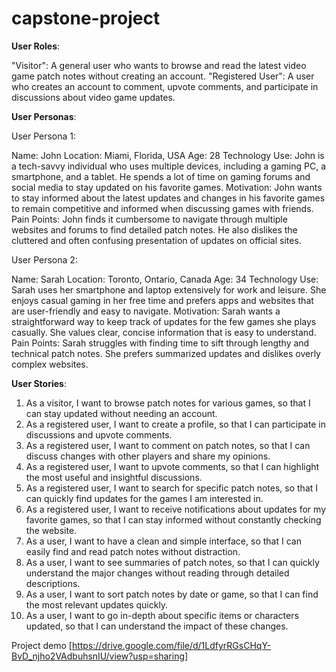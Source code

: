 # capstone-project

**User Roles**:

"Visitor": A general user who wants to browse and read the latest video game patch notes without creating an account.
"Registered User": A user who creates an account to comment, upvote comments, and participate in discussions about video game updates.

**User Personas**:

User Persona 1:

Name: John
Location: Miami, Florida, USA
Age: 28
Technology Use: John is a tech-savvy individual who uses multiple devices, including a gaming PC, a smartphone, and a tablet. He spends a lot of time on gaming forums and social media to stay updated on his favorite games.
Motivation: John wants to stay informed about the latest updates and changes in his favorite games to remain competitive and informed when discussing games with friends.
Pain Points: John finds it cumbersome to navigate through multiple websites and forums to find detailed patch notes. He also dislikes the cluttered and often confusing presentation of updates on official sites.

User Persona 2:

Name: Sarah
Location: Toronto, Ontario, Canada
Age: 34
Technology Use: Sarah uses her smartphone and laptop extensively for work and leisure. She enjoys casual gaming in her free time and prefers apps and websites that are user-friendly and easy to navigate.
Motivation: Sarah wants a straightforward way to keep track of updates for the few games she plays casually. She values clear, concise information that is easy to understand.
Pain Points: Sarah struggles with finding time to sift through lengthy and technical patch notes. She prefers summarized updates and dislikes overly complex websites.

**User Stories**:
1. As a visitor, I want to browse patch notes for various games, so that I can stay updated without needing an account.
2. As a registered user, I want to create a profile, so that I can participate in discussions and upvote comments.
3. As a registered user, I want to comment on patch notes, so that I can discuss changes with other players and share my opinions.
4. As a registered user, I want to upvote comments, so that I can highlight the most useful and insightful discussions.
5. As a registered user, I want to search for specific patch notes, so that I can quickly find updates for the games I am interested in.
6. As a registered user, I want to receive notifications about updates for my favorite games, so that I can stay informed without constantly checking the website.
7. As a user, I want to have a clean and simple interface, so that I can easily find and read patch notes without distraction.
8. As a user, I want to see summaries of patch notes, so that I can quickly understand the major changes without reading through detailed descriptions.
9. As a user, I want to sort patch notes by date or game, so that I can find the most relevant updates quickly.
10. As a user, I want to go in-depth about specific items or characters updated, so that I can understand the impact of these changes.

Project demo [https://drive.google.com/file/d/1LdfyrRGsCHqY-BvD_njho2VAdbuhsnIU/view?usp=sharing]

